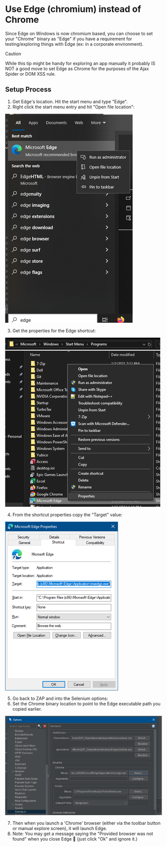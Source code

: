 # Use Edge (chromium) instead of Chrome

Since Edge on Windows is now chromium based, you can choose to set your "Chrome" binary as "Edge" if you have a requirement for testing/exploring things with Edge (ex: in a corporate environment).

> [!CAUTION] 
> While this tip might be handy for exploring an app manually it probably IS NOT a good move to set Edge as Chrome for the purposes of the Ajax Spider or DOM XSS rule.

## Setup Process

1. Get Edge's location. Hit the start menu and type "Edge".
2. Right click the start menu entry and hit "Open file location":

![](images/edge_file_location.png)

3. Get the properties for the Edge shortcut:

![](images/edge_shortcut_properties.png)

4. From the shortcut properties copy the "Target" value:

![](images/edge_properties.png)

5. Go back to ZAP and into the Selenium options:
6. Set the Chrome binary location to point to the Edge executable path you copied earlier.

![](images/selenium_options.png)

7. Then when you launch a 'Chrome' browser (either via the toolbar button or manual explore screen), it will launch Edge.
8. Note: You may get a message saying the "Provided browser was not found" when you close Edge :shrug: (just click "Ok" and ignore it.)
